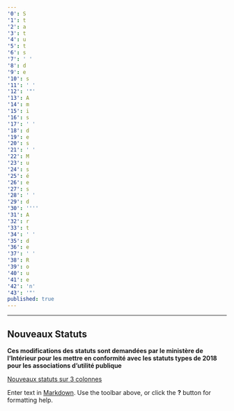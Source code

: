 ```yaml
---
'0': S
'1': t
'2': a
'3': t
'4': u
'5': t
'6': s
'7': ' '
'8': d
'9': e
'10': s
'11': ' '
'12': '"'
'13': A
'14': m
'15': i
'16': s
'17': ' '
'18': d
'19': e
'20': s
'21': ' '
'22': M
'23': u
'24': s
'25': é
'26': e
'27': s
'28': ' '
'29': d
'30': ''''
'31': A
'32': r
'33': t
'34': ' '
'35': d
'36': e
'37': ' '
'38': R
'39': o
'40': u
'41': e
'42': 'n'
'43': '"'
published: true
---
```

---

 Nouveaux Statuts  
 ---  
 
**Ces modifications des statuts sont demandées par le ministère de l’Intérieur pour les mettre en conformité avec les statuts types de 2018 pour les associations d’utilité publique**
 
 
 
 [Nouveaux statuts sur 3 colonnes ]()
 
 
 

Enter text in [Markdown](http://daringfireball.net/projects/markdown/). Use the toolbar above, or click the **?** button for formatting help.
